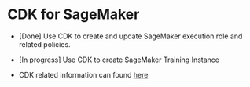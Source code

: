 # CDK for SageMaker

- [Done] Use CDK to create and update SageMaker execution role and related policies.
- [In progress] Use CDK to create SageMaker Training Instance

- CDK related information can found [here](https://docs.aws.amazon.com/cdk/api/latest/)
